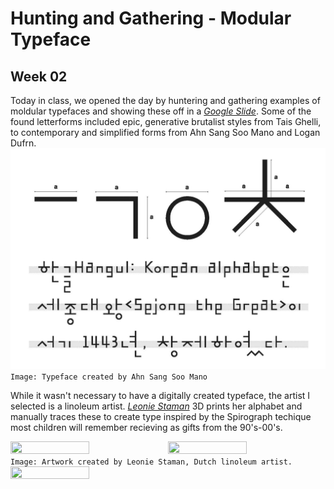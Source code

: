 # Hunting and Gathering - Modular Typeface 
## Week 02


Today in class, we opened the day by huntering and gathering examples of moldular typefaces and showing these off in a [*Google Slide*](https://docs.google.com/presentation/d/1N2hAFp6si7UsVuPj1oMQ21_HHF858NbXZna0YQxOQio/edit#slide=id.p). Some of the found letterforms included epic, generative brutalist styles from Tais Ghelli, to contemporary and simplified forms from Ahn Sang Soo Mano and Logan Dufrn. 
![Ahn Sang Soo Mano Typeface Example](AhnSangSooMano.jpg)
```Image: Typeface created by Ahn Sang Soo Mano``` 

While it wasn't necessary to have a digitally created typeface, the artist I selected is a linoleum artist. [*Leonie Staman*](https://www.detoffetoko.nl/leonie-staman) 3D prints her alphabet and manually traces these to create type inspired by the Spirograph techique most children will remember recieving as gifts from the 90's-00's. 

<img src="https://github.com/bridieotoole/codewords/blob/master/week_02/LeonieStaman.jpg" width=50% height=50%><img src="https://github.com/bridieotoole/codewords/blob/master/week_02/closeup.jpg" width=50% height=50%>
```Image: Artwork created by Leonie Staman, Dutch linoleum artist.``` 
<img src="https://github.com/bridieotoole/codewords/blob/master/week_02/spirograph.jpg" width=50% height=50% content-align=centre>
